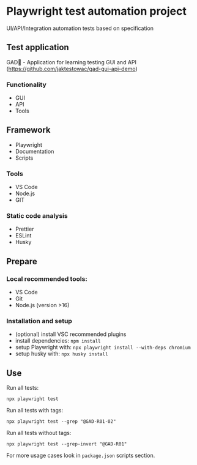 # Playwright test automation project

UI/API/Integration automation tests based on specification

## Test application

GAD🦎 - Application for learning testing GUI and API
(https://github.com/jaktestowac/gad-gui-api-demo)

### Functionality

- GUI
- API
- Tools

## Framework

- Playwright
- Documentation
- Scripts

### Tools

- VS Code
- Node.js
- GIT

### Static code analysis

- Prettier
- ESLint
- Husky

## Prepare

### Local recommended tools:

- VS Code
- Git
- Node.js (version >16)

### Installation and setup

- (optional) install VSC recommended plugins
- install dependencies: `npm install`
- setup Playwright with: `npx playwright install --with-deps chromium`
- setup husky with: `npx husky install`

## Use

Run all tests:

```
npx playwright test
```

Run all tests with tags:

```
npx playwright test --grep "@GAD-R01-02"
```

Run all tests without tags:

```
npx playwright test --grep-invert "@GAD-R01"
```

For more usage cases look in `package.json` scripts section.

